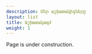 ```yaml
---
description: Մեր աշխատակիցները
layout: list
title: Աշխատակազմ
weight: 1
---
```


Page is under construction.
